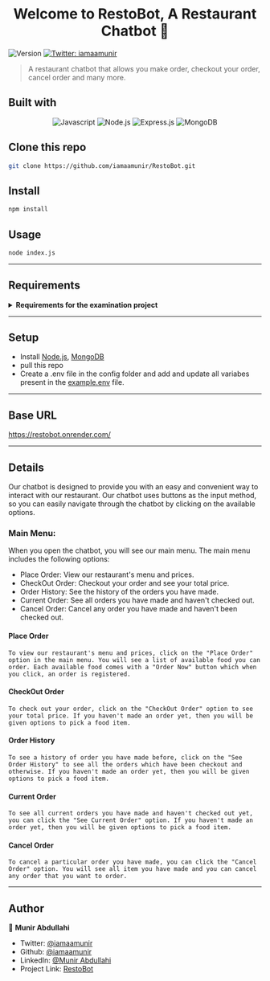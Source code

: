 <h1 align="center">Welcome to RestoBot, A Restaurant Chatbot 👋</h1>
<p>
  <img alt="Version" src="https://img.shields.io/badge/version-1.0.0-blue.svg?cacheSeconds=2592000" />
  <a href="https://twitter.com/iamaamunir" target="_blank">
    <img alt="Twitter: iamaamunir" src="https://img.shields.io/twitter/follow/iamaamunir.svg?style=social" />
  </a>
</p>

> A restaurant chatbot that allows you make order, checkout your order, cancel order and many more.

## Built with

<div align="center">

![Javascript][javascript]
![Node.js][node]
![Express.js][express]
![MongoDB][mongodb]

</div>

## Clone this repo

```sh
git clone https://github.com/iamaamunir/RestoBot.git
```

## Install

```sh
npm install
```

## Usage

```sh
node index.js
```

---

<!-- AltSchool Requirements -->

## Requirements

<details>

<summary> <strong>Requirements for the examination project</strong> </summary>

- [x] Users should be able to make an order

- [x] Users should be able to checkout order

- [x] The user should be able to see current order

- [x] The user should be able to see order history

- [x] The user should be able to cancel order

</details>

---

## Setup

- Install [Node.js](https://nodejs.org/en/download/), [MongoDB](https://www.mongodb.com/docs/manual/installation/)
- pull this repo
- Create a .env file in the config folder and add and update all variabes present in the [example.env](./config/example.env) file.

---

## Base URL

https://restobot.onrender.com/

---

## Details

Our chatbot is designed to provide you with an easy and convenient way to interact with our restaurant. Our chatbot uses buttons as the input method, so you can easily navigate through the chatbot by clicking on the available options.

### Main Menu:

When you open the chatbot, you will see our main menu. The main menu includes the following options:

- Place Order: View our restaurant's menu and prices.
- CheckOut Order: Checkout your order and see your total price.
- Order History: See the history of the orders you have made.
- Current Order: See all orders you have made and haven't checked out.
- Cancel Order: Cancel any order you have made and haven't been checked out.

#### Place Order

    To view our restaurant's menu and prices, click on the "Place Order" option in the main menu. You will see a list of available food you can order. Each available food comes with a "Order Now" button which when you click, an order is registered.

#### CheckOut Order

    To check out your order, click on the "CheckOut Order" option to see your total price. If you haven't made an order yet, then you will be given options to pick a food item.

#### Order History

    To see a history of order you have made before, click on the "See Order History" to see all the orders which have been checkout and otherwise. If you haven't made an order yet, then you will be given options to pick a food item.

#### Current Order

    To see all current orders you have made and haven't checked out yet, you can click the "See Current Order" option. If you haven't made an order yet, then you will be given options to pick a food item.

#### Cancel Order

    To cancel a particular order you have made, you can click the "Cancel Order" option. You will see all item you have made and you can cancel any order that you want to order.

---

## Author

👤 **Munir Abdullahi**

- Twitter: [@iamaamunir](https://twitter.com/iamaamunir)
- Github: [@iamaamunir](https://github.com/iamaamunir)
- LinkedIn: [@Munir Abdullahi](https://linkedin.com/in/oluwaseun-awosise)
- Project Link: [RestoBot](https://github.com/iamaamunir/RestoBot)

<!-- Markdown Links & Images -->

[contributors-shield]: https://img.shields.io/github/contributors/tobisupreme/blogolicious.svg?style=for-the-badge
[contributors-url]: https://github.com/tobisupreme/blogolicious/graphs/contributors
[javascript]: https://img.shields.io/badge/javascript-%23323330.svg?style=for-the-badge&logo=javascript&logoColor=%23F7DF1C
[node]: https://img.shields.io/badge/node.js-6DA55F?style=for-the-badge&logo=node.js&logoColor=white
[express]: https://img.shields.io/badge/express.js-%23404d59.svg?style=for-the-badge&logo=express&logoColor=%2361DAFB
[mongodb]: https://img.shields.io/badge/MongoDB-%234ea94b.svg?style=for-the-badge&logo=mongodb&logoColor=white
